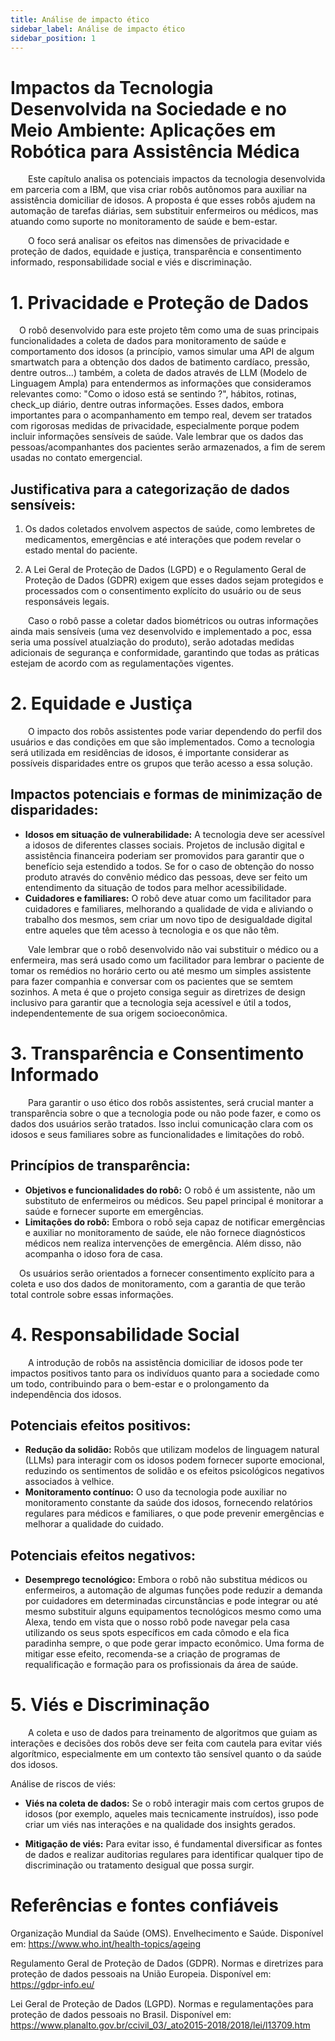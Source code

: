```yaml
---
title: Análise de impacto ético
sidebar_label: Análise de impacto ético
sidebar_position: 1
---
```


# Impactos da Tecnologia Desenvolvida na Sociedade e no Meio Ambiente: Aplicações em Robótica para Assistência Médica

&emsp;&emsp;Este capítulo analisa os potenciais impactos da tecnologia desenvolvida em parceria com a IBM, que visa criar robôs autônomos para auxiliar na assistência domiciliar de idosos. A proposta é que esses robôs ajudem na automação de tarefas diárias, sem substituir enfermeiros ou médicos, mas atuando como suporte no monitoramento de saúde e bem-estar.

&emsp;&emsp;O foco será analisar os efeitos nas dimensões de privacidade e proteção de dados, equidade e justiça, transparência e consentimento informado, responsabilidade social e viés e discriminação.

# 1. Privacidade e Proteção de Dados

&emsp;O robô desenvolvido para este projeto têm como uma de suas principais funcionalidades a coleta de dados para monitoramento de saúde e comportamento dos idosos (a princípio, vamos simular uma API de algum smartwatch para a obtenção dos dados de batimento cardíaco, pressão, dentre outros...) também, a coleta de dados através de LLM (Modelo de Linguagem Ampla) para entendermos as informações que consideramos relevantes como: "Como o idoso está se sentindo ?", hábitos, rotinas, check_up diário, dentre outras informações. Esses dados, embora importantes para o acompanhamento em tempo real, devem ser tratados com rigorosas medidas de privacidade, especialmente porque podem incluir informações sensíveis de saúde. Vale lembrar que os dados das pessoas/acompanhantes dos pacientes serão armazenados, a fim de serem usadas no contato emergencial.

## Justificativa para a categorização de dados sensíveis:

1. Os dados coletados envolvem aspectos de saúde, como lembretes de medicamentos, emergências e até interações que podem revelar o estado mental do paciente.

2. A Lei Geral de Proteção de Dados (LGPD) e o Regulamento Geral de Proteção de Dados (GDPR) exigem que esses dados sejam protegidos e processados com o consentimento explícito do usuário ou de seus responsáveis legais.

&emsp;&emsp;Caso o robô passe a coletar dados biométricos ou outras informações ainda mais sensíveis (uma vez desenvolvido e implementado a poc, essa seria uma possível atualziação do produto), serão adotadas medidas adicionais de segurança e conformidade, garantindo que todas as práticas estejam de acordo com as regulamentações vigentes.

# 2. Equidade e Justiça

&emsp;&emsp;O impacto dos robôs assistentes pode variar dependendo do perfil dos usuários e das condições em que são implementados. Como a tecnologia será utilizada em residências de idosos, é importante considerar as possíveis disparidades entre os grupos que terão acesso a essa solução.

## Impactos potenciais e formas de minimização de disparidades:

- **Idosos em situação de vulnerabilidade:** A tecnologia deve ser acessível a idosos de diferentes classes sociais. Projetos de inclusão digital e assistência financeira poderiam ser promovidos para garantir que o benefício seja estendido a todos. Se for o caso de obtenção do nosso produto através do convênio médico das pessoas, deve ser feito um entendimento da situação de todos para melhor acessibilidade.
- **Cuidadores e familiares:** O robô deve atuar como um facilitador para cuidadores e familiares, melhorando a qualidade de vida e aliviando o trabalho dos mesmos, sem criar um novo tipo de desigualdade digital entre aqueles que têm acesso à tecnologia e os que não têm. 

&emsp;&emsp;Vale lembrar que o robô desenvolvido não vai substituir o médico ou a enfermeira, mas será usado como um facilitador para lembrar o paciente de tomar os remédios no horário certo ou até mesmo um simples assistente para fazer companhia e conversar com os pacientes que se semtem sozinhos. A meta é que o projeto consiga seguir as diretrizes de design inclusivo para garantir que a tecnologia seja acessível e útil a todos, independentemente de sua origem socioeconômica.

# 3. Transparência e Consentimento Informado

&emsp;&emsp;Para garantir o uso ético dos robôs assistentes, será crucial manter a transparência sobre o que a tecnologia pode ou não pode fazer, e como os dados dos usuários serão tratados. Isso inclui comunicação clara com os idosos e seus familiares sobre as funcionalidades e limitações do robô.

## Princípios de transparência:

- **Objetivos e funcionalidades do robô:** O robô é um assistente, não um substituto de enfermeiros ou médicos. Seu papel principal é monitorar a saúde e fornecer suporte em emergências.
- **Limitações do robô:** Embora o robô seja capaz de notificar emergências e auxiliar no monitoramento de saúde, ele não fornece diagnósticos médicos nem realiza intervenções de emergência. Além disso, não acompanha o idoso fora de casa.

&emsp;Os usuários serão orientados a fornecer consentimento explícito para a coleta e uso dos dados de monitoramento, com a garantia de que terão total controle sobre essas informações.

# 4. Responsabilidade Social

&emsp;&emsp;A introdução de robôs na assistência domiciliar de idosos pode ter impactos positivos tanto para os indivíduos quanto para a sociedade como um todo, contribuindo para o bem-estar e o prolongamento da independência dos idosos.

## Potenciais efeitos positivos:

- **Redução da solidão:** Robôs que utilizam modelos de linguagem natural (LLMs) para interagir com os idosos podem fornecer suporte emocional, reduzindo os sentimentos de solidão e os efeitos psicológicos negativos associados à velhice.
- **Monitoramento contínuo:** O uso da tecnologia pode auxiliar no monitoramento constante da saúde dos idosos, fornecendo relatórios regulares para médicos e familiares, o que pode prevenir emergências e melhorar a qualidade do cuidado.

## Potenciais efeitos negativos:

- **Desemprego tecnológico:** Embora o robô não substitua médicos ou enfermeiros, a automação de algumas funções pode reduzir a demanda por cuidadores em determinadas circunstâncias e pode integrar ou  até mesmo substituir alguns equipamentos tecnológicos mesmo como uma Alexa, tendo em vista que o nosso robô pode navegar pela casa utilizando os seus spots específicos em cada cômodo e ela fica paradinha sempre, o que pode gerar impacto econômico. Uma forma de mitigar esse efeito, recomenda-se a criação de programas de requalificação e formação para os profissionais da área de saúde.

# 5. Viés e Discriminação

&emsp;&emsp;A coleta e uso de dados para treinamento de algoritmos que guiam as interações e decisões dos robôs deve ser feita com cautela para evitar viés algorítmico, especialmente em um contexto tão sensível quanto o da saúde dos idosos.

Análise de riscos de viés:

- **Viés na coleta de dados:** Se o robô interagir mais com certos grupos de idosos (por exemplo, aqueles mais tecnicamente instruídos), isso pode criar um viés nas interações e na qualidade dos insights gerados.

- **Mitigação de viés:** Para evitar isso, é fundamental diversificar as fontes de dados e realizar auditorias regulares para identificar qualquer tipo de discriminação ou tratamento desigual que possa surgir.

# Referências e fontes confiáveis

Organização Mundial da Saúde (OMS). Envelhecimento e Saúde. Disponível em: https://www.who.int/health-topics/ageing

Regulamento Geral de Proteção de Dados (GDPR). Normas e diretrizes para proteção de dados pessoais na União Europeia. Disponível em: https://gdpr-info.eu/

Lei Geral de Proteção de Dados (LGPD). Normas e regulamentações para proteção de dados pessoais no Brasil. Disponível em: https://www.planalto.gov.br/ccivil_03/_ato2015-2018/2018/lei/l13709.htm